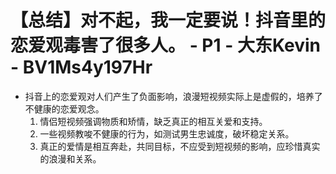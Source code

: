 # 【总结】对不起，我一定要说！抖音里的恋爱观毒害了很多人。 - P1 - 大东Kevin - BV1Ms4y197Hr

-   抖音上的恋爱观对人们产生了负面影响，浪漫短视频实际上是虚假的，培养了不健康的恋爱观念。
    1.  情侣短视频强调物质和矫情，缺乏真正的相互关爱和支持。
    2.  一些视频教唆不健康的行为，如测试男生忠诚度，破坏稳定关系。
    3.  真正的爱情是相互奔赴，共同目标，不应受到短视频的影响，应珍惜真实的浪漫和关系。